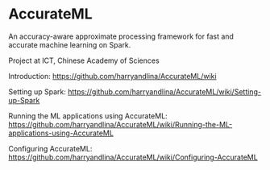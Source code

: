 # AccurateML
An accuracy-aware approximate processing framework for fast and accurate machine learning on Spark.

Project at ICT, Chinese Academy of Sciences 

Introduction: https://github.com/harryandlina/AccurateML/wiki

Setting up Spark: https://github.com/harryandlina/AccurateML/wiki/Setting-up-Spark

Running the ML applications using AccurateML: https://github.com/harryandlina/AccurateML/wiki/Running-the-ML-applications-using-AccurateML

Configuring AccurateML: https://github.com/harryandlina/AccurateML/wiki/Configuring-AccurateML
